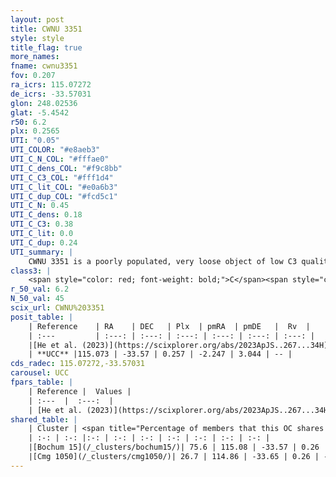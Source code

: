```yaml
---
layout: post
title: CWNU 3351
style: style
title_flag: true
more_names: 
fname: cwnu3351
fov: 0.207
ra_icrs: 115.07272
de_icrs: -33.57031
glon: 248.02536
glat: -5.4542
r50: 6.2
plx: 0.2565
UTI: "0.05"
UTI_COLOR: "#e8aeb3"
UTI_C_N_COL: "#fffae0"
UTI_C_dens_COL: "#f9c8bb"
UTI_C_C3_COL: "#fff1d4"
UTI_C_lit_COL: "#e0a6b3"
UTI_C_dup_COL: "#fcd5c1"
UTI_C_N: 0.45
UTI_C_dens: 0.18
UTI_C_C3: 0.38
UTI_C_lit: 0.0
UTI_C_dup: 0.24
UTI_summary: |
    CWNU 3351 is a poorly populated, very loose object of low C3 quality. It was recently reported in the literature.<br><br><span style="color: #99180f; font-weight: bold;">Warning: </span>This is likely a duplicate object, which shares a large percentage of members with at least one previously reported entry.
class3: |
    <span style="color: red; font-weight: bold;">C</span><span style="color: #FFC300; font-weight: bold;">B</span>
r_50_val: 6.2
N_50_val: 45
scix_url: CWNU%203351
posit_table: |
    | Reference    | RA    | DEC   | Plx  | pmRA  | pmDE   |  Rv  |
    | :---         | :---: | :---: | :---: | :---: | :---: | :---: |
    |[He et al. (2023)](https://scixplorer.org/abs/2023ApJS..267...34H) | 115.091 | -33.557 | 0.255 | -2.245 | 3.062 | 68.87 |
    | **UCC** |115.073 | -33.57 | 0.257 | -2.247 | 3.044 | -- | 
cds_radec: 115.07272,-33.57031
carousel: UCC
fpars_table: |
    | Reference |  Values |
    | :---  |  :---:  |
    | [He et al. (2023)](https://scixplorer.org/abs/2023ApJS..267...34H) | `A0=2.05, m-M=12.4, logA=7.7` |
shared_table: |
    | Cluster | <span title="Percentage of members that this OC shares with the ones listed">%</span>   | RA   | DEC   | Plx   | pmRA  | pmDE  | Rv | UTI |
    | :-: | :-: |:-: | :-: | :-: | :-: | :-: | :-: | :-: |
    |[Bochum 15](/_clusters/bochum15/)| 75.6 | 115.08 | -33.57 | 0.26 | -2.24 | 3.04 | -- |0.34 |
    |[Cmg 1050](/_clusters/cmg1050/)| 26.7 | 114.86 | -33.65 | 0.26 | -2.24 | 3.03 | -- |0.06 |
---
```

